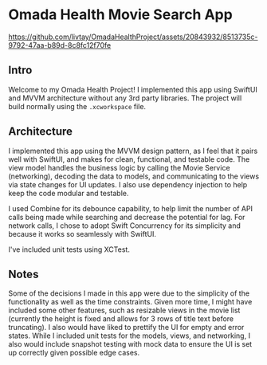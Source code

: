 # Omada Health Movie Search App

https://github.com/livtay/OmadaHealthProject/assets/20843932/8513735c-9792-47aa-b89d-8c8fc12f70fe

## Intro

Welcome to my Omada Health Project! I implemented this app using SwiftUI and MVVM architecture without any 3rd party libraries. The project will build normally using the `.xcworkspace` file.

## Architecture

I implemented this app using the MVVM design pattern, as I feel that it pairs well with SwiftUI, and makes for clean, functional, and testable code. The view model handles the business logic by calling the Movie Service (networking), decoding the data to models, and communicating to the views via state changes for UI updates. I also use dependency injection to help keep the code modular and testable.

I used Combine for its debounce capability, to help limit the number of API calls being made while searching and decrease the potential for lag. For network calls, I chose to adopt Swift Concurrency for its simplicity and because it works so seamlessly with SwiftUI.
 
I've included unit tests using XCTest.

## Notes

Some of the decisions I made in this app were due to the simplicity of the functionality as well as the time constraints. Given more time, I might have included some other features, such as resizable views in the movie list (currently the height is fixed and allows for 3 rows of title text before truncating). I also would have liked to prettify the UI for empty and error states. While I included unit tests for the models, views, and networking, I also would include snapshot testing with mock data to ensure the UI is set up correctly given possible edge cases.
